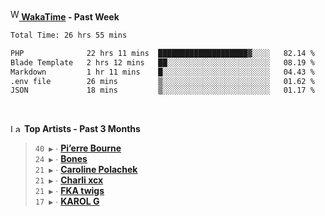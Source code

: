 <img src="https://github.com/dxnter/dxnter/assets/17434202/67b21fa4-d36d-46f9-9dec-f23d976b00ef" alt="WakaTime Logo" width="14" height="18"/><a href="https://wakatime.com/@dxnter" target="_blank"><strong> WakaTime</strong></a><strong> - Past Week</strong>

<!--START_SECTION:waka-->

```txt
Total Time: 26 hrs 55 mins

PHP              22 hrs 11 mins  ████████████████████▓░░░░   82.14 %
Blade Template   2 hrs 12 mins   ██░░░░░░░░░░░░░░░░░░░░░░░   08.19 %
Markdown         1 hr 11 mins    █░░░░░░░░░░░░░░░░░░░░░░░░   04.43 %
.env file        26 mins         ▒░░░░░░░░░░░░░░░░░░░░░░░░   01.62 %
JSON             18 mins         ▒░░░░░░░░░░░░░░░░░░░░░░░░   01.17 %
```

<!--END_SECTION:waka-->

<br/>

<!--START_LASTFM_ARTISTS:{"period": "3month", "rows": 6}-->
<a href="https://last.fm" target="_blank"><img src="https://user-images.githubusercontent.com/17434202/215290617-e793598d-d7c9-428f-9975-156db1ba89cc.svg" alt="Last.fm Logo" width="18" height="13"/></a> **Top Artists - Past 3 Months**

> `40 ▶️` ∙ **[Pi’erre Bourne](https://www.last.fm/music/Pi%E2%80%99erre+Bourne)**<br/>
> `24 ▶️` ∙ **[Bones](https://www.last.fm/music/Bones)**<br/>
> `21 ▶️` ∙ **[Caroline Polachek](https://www.last.fm/music/Caroline+Polachek)**<br/>
> `21 ▶️` ∙ **[Charli xcx](https://www.last.fm/music/Charli+xcx)**<br/>
> `21 ▶️` ∙ **[FKA twigs](https://www.last.fm/music/FKA+twigs)**<br/>
> `17 ▶️` ∙ **[KAROL G](https://www.last.fm/music/KAROL+G)**<br/>
<!--END_LASTFM_ARTISTS-->
